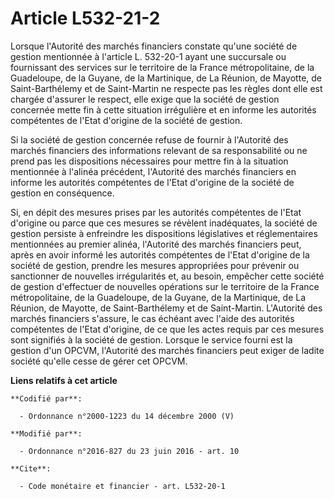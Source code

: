 # Article L532-21-2

Lorsque l'Autorité des marchés financiers constate qu'une société de gestion mentionnée à l'article L. 532-20-1 ayant une
succursale ou fournissant des services sur le territoire de la France métropolitaine, de la Guadeloupe, de la Guyane, de la
Martinique, de La Réunion, de Mayotte, de Saint-Barthélemy et de Saint-Martin ne respecte pas les règles dont elle est
chargée d'assurer le respect, elle exige que la société de gestion concernée mette fin à cette situation irrégulière et en
informe les autorités compétentes de l'Etat d'origine de la société de gestion. 

Si la société de gestion concernée refuse de fournir à l'Autorité des marchés financiers des informations relevant de sa
responsabilité ou ne prend pas les dispositions nécessaires pour mettre fin à la situation mentionnée à l'alinéa précédent,
l'Autorité des marchés financiers en informe les autorités compétentes de l'Etat d'origine de la société de gestion en
conséquence. 

Si, en dépit des mesures prises par les autorités compétentes de l'Etat d'origine ou parce que ces mesures se révèlent
inadéquates, la société de gestion persiste à enfreindre les dispositions législatives et réglementaires mentionnées au
premier alinéa, l'Autorité des marchés financiers peut, après en avoir informé les autorités compétentes de l'Etat d'origine
de la société de gestion, prendre les mesures appropriées pour prévenir ou sanctionner de nouvelles irrégularités et, au
besoin, empêcher cette société de gestion d'effectuer de nouvelles opérations sur le territoire de la France métropolitaine,
de la Guadeloupe, de la Guyane, de la Martinique, de La Réunion, de Mayotte, de Saint-Barthélemy et de Saint-Martin.
L'Autorité des marchés financiers s'assure, le cas échéant avec l'aide des autorités compétentes de l'Etat d'origine, de ce
que les actes requis par ces mesures sont signifiés à la société de gestion. Lorsque le service fourni est la gestion d'un
OPCVM, l'Autorité des marchés financiers peut exiger de ladite société qu'elle cesse de gérer cet OPCVM.

**Liens relatifs à cet article**

	**Codifié par**:

	  - Ordonnance n°2000-1223 du 14 décembre 2000 (V)

	**Modifié par**:

	  - Ordonnance n°2016-827 du 23 juin 2016 - art. 10

	**Cite**:

	  - Code monétaire et financier - art. L532-20-1
